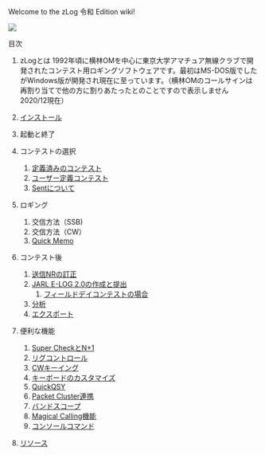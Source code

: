 Welcome to the zLog 令和 Edition wiki!

![](https://github.com/jr8ppg/zLog/blob/images/zlog_main.png)

目次
1. zLogとは
1992年頃に横林OMを中心に東京大学アマチュア無線クラブで開発されたコンテスト用ロギングソフトウェアです。最初はMS-DOS版でしたがWindows版が開発され現在に至っています。（横林OMのコールサインは再割り当てで他の方に割りあたったとのことですので表示しません　2020/12現在）

1. [インストール](https://github.com/jr8ppg/zLog/wiki/%E3%82%A4%E3%83%B3%E3%82%B9%E3%83%88%E3%83%BC%E3%83%AB)
1. 起動と終了
1. コンテストの選択
    1. [定義済みのコンテスト](https://github.com/jr8ppg/zLog/wiki/%E5%AE%9A%E7%BE%A9%E6%B8%88%E3%81%BF%E3%81%AE%E3%82%B3%E3%83%B3%E3%83%86%E3%82%B9%E3%83%88)
    1. [ユーザー定義コンテスト](https://github.com/jr8ppg/zLog/wiki/%E3%83%A6%E3%83%BC%E3%82%B6%E3%83%BC%E5%AE%9A%E7%BE%A9%E3%82%B3%E3%83%B3%E3%83%86%E3%82%B9%E3%83%88)
    1. [Sentについて](https://github.com/jr8ppg/zLog/wiki/Sent%E3%81%AB%E3%81%A4%E3%81%84%E3%81%A6)
1. ロギング
    1. 交信方法（SSB)
    1. 交信方法（CW）
    1. [Quick Memo](https://github.com/jr8ppg/zLog/wiki/Quick-Memo)
1. コンテスト後
    1. [送信NRの訂正](https://github.com/jr8ppg/zLog/wiki/%E9%80%81%E4%BF%A1%EF%BC%AE%EF%BC%B2%E3%81%AE%E8%A8%82%E6%AD%A3)
    1. [JARL E-LOG 2.0の作成と提出](https://github.com/jr8ppg/zLog/wiki/JARL-E-LOG-2.0%E3%81%AE%E4%BD%9C%E6%88%90%E3%81%A8%E6%8F%90%E5%87%BA)
        1. [フィールドデイコンテストの場合](https://github.com/jr8ppg/zLog/wiki/%E3%83%95%E3%82%A3%E3%83%BC%E3%83%AB%E3%83%89%E3%83%87%E3%82%A4%E3%82%B3%E3%83%B3%E3%83%86%E3%82%B9%E3%83%88%E3%81%AE%E5%A0%B4%E5%90%88)
    1. [分析](https://github.com/jr8ppg/zLog/wiki/%E5%88%86%E6%9E%90)
    1. [エクスポート](https://github.com/jr8ppg/zLog/wiki/%E3%82%A8%E3%82%AF%E3%82%B9%E3%83%9D%E3%83%BC%E3%83%88)
1. 便利な機能
    1. [Super CheckとN+1](https://github.com/jr8ppg/zLog/wiki/Super-Check-(N%EF%BC%8B1))
    1. [リグコントロール](https://github.com/jr8ppg/zLog/wiki/%E3%83%AA%E3%82%B0%E3%82%B3%E3%83%B3%E3%83%88%E3%83%AD%E3%83%BC%E3%83%AB)
    1. [CWキーイング](https://github.com/jr8ppg/zLog/wiki/CW%E3%82%AD%E3%83%BC%E3%82%A4%E3%83%B3%E3%82%B0)
    1. [キーボードのカスタマイズ](https://github.com/jr8ppg/zLog/wiki/%E3%82%AD%E3%83%BC%E3%83%9C%E3%83%BC%E3%83%89%E3%81%AE%E3%82%AB%E3%82%B9%E3%82%BF%E3%83%9E%E3%82%A4%E3%82%BA)  
    1. [QuickQSY](https://github.com/jr8ppg/zLog/wiki/QuickQSY)
    1. [Packet Cluster連携](https://github.com/jr8ppg/zLog/wiki/Packet-Cluster%E9%80%A3%E6%90%BA)
    1. [バンドスコープ](https://github.com/jr8ppg/zLog/wiki/%E3%83%90%E3%83%B3%E3%83%89%E3%82%B9%E3%82%B3%E3%83%BC%E3%83%97)
    1. [Magical Calling機能](https://github.com/jr8ppg/zLog/wiki/Magical-Calling%E6%A9%9F%E8%83%BD)
    1. [コンソールコマンド](https://github.com/jr8ppg/zLog/wiki/%E3%82%B3%E3%83%B3%E3%82%BD%E3%83%BC%E3%83%AB%E3%82%B3%E3%83%9E%E3%83%B3%E3%83%89)
1. [リソース](https://github.com/jr8ppg/zLog/wiki/%E3%83%AA%E3%82%BD%E3%83%BC%E3%82%B9)

